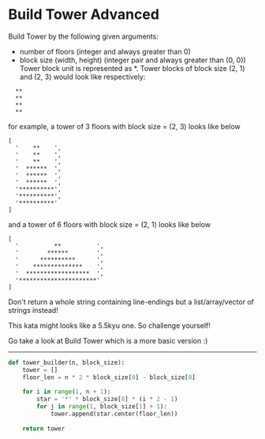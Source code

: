# Build Tower Advanced

Build Tower by the following given arguments:

* number of floors (integer and always greater than 0)
* block size (width, height) (integer pair and always greater than (0, 0))
Tower block unit is represented as *. Tower blocks of block size (2, 1) and (2, 3) would look like respectively:

```
  **
  **
  **
  **
```
for example, a tower of 3 floors with block size = (2, 3) looks like below

```
[
  '    **    ',
  '    **    ',
  '    **    ',
  '  ******  ',
  '  ******  ',
  '  ******  ',
  '**********',
  '**********',
  '**********'
]
```
and a tower of 6 floors with block size = (2, 1) looks like below

```
[
  '          **          ', 
  '        ******        ', 
  '      **********      ', 
  '    **************    ', 
  '  ******************  ', 
  '**********************'
]
```
Don't return a whole string containing line-endings but a list/array/vector of strings instead!

This kata might looks like a 5.5kyu one. So challenge yourself!

Go take a look at Build Tower which is a more basic version :)

---

```py
def tower_builder(n, block_size):
    tower = []
    floor_len = n * 2 * block_size[0] - block_size[0]
    
    for i in range(1, n + 1):
        star = '*' * block_size[0] * (i * 2 - 1)
        for j in range(1, block_size[1] + 1):
            tower.append(star.center(floor_len))
    
    return tower
```
